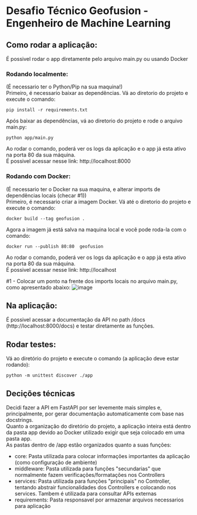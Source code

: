 # Desafio Técnico Geofusion - Engenheiro de Machine Learning
## Como rodar a aplicação:
É possivel rodar o app diretamente pelo arquivo main.py ou usando Docker

### Rodando localmente:
(É necessario ter o Python/Pip na sua maquina!)\
Primeiro, é necessario baixar as dependências. Vá ao diretorio do projeto e execute o comando:
```
pip install -r requirements.txt
```
Após baixar as dependências, vá ao diretorio do projeto e rode o arquivo main.py:
```
python app/main.py
```
Ao rodar o comando, poderá ver os logs da aplicação e o app já esta ativo na porta 80 da sua máquina.\
É possivel acessar nesse link: http://localhost:8000

### Rodando com Docker:
(É necessario ter o Docker na sua maquina, e alterar imports de dependências locais (checar #1))\
Primeiro, é necessario criar a imagem Docker. Vá até o diretorio do projeto e execute o comando:
```
docker build --tag geofusion .
```
Agora a imagem já está salva na maquina local e você pode roda-la com o comando:
```
docker run --publish 80:80  geofusion
```
Ao rodar o comando, poderá ver os logs da aplicação e o app já esta ativo na porta 80 da sua máquina.\
É possivel acessar nesse link: http://localhost

#1 - Colocar um ponto na frente dos imports locais no arquivo main.py, como apresentado abaixo:
![image](https://user-images.githubusercontent.com/38021205/172028229-bde4166f-e508-49c2-8d6e-b3babd201b5f.png)


## Na aplicação:
É possivel acessar a documentação da API no path /docs (http://localhost:8000/docs) e testar diretamente as funções.

## Rodar testes:
Vá ao diretório do projeto e execute o comando (a aplicação deve estar rodando):
```
python -m unittest discover ./app
```

## Decições técnicas
Decidi fazer a API em FastAPI por ser levemente mais simples e, principalmente, por gerar documentação automaticamente com base nas docstrings.\
Quanto a organização do diretório do projeto, a aplicação inteira está dentro da pasta app devido ao Docker utilizado exigir que seja colocado em uma pasta app.\
As pastas dentro de /app estão organizados quanto a suas funções:
- core: Pasta utilizada para colocar informações importantes da aplicação (como configuração de ambiente)
- middleware: Pasta utilizada para funções "secundarias" que normalmente fazem verificações/formatações nos Controllers
- services: Pasta utilizada para funções "principais" no Controller, tentando abstrair funcionalidades dos Controllers e colocando nos services. Tambem é utilizada para consultar APIs externas
- requirements: Pasta responsavel por armazenar arquivos necessarios para aplicação
